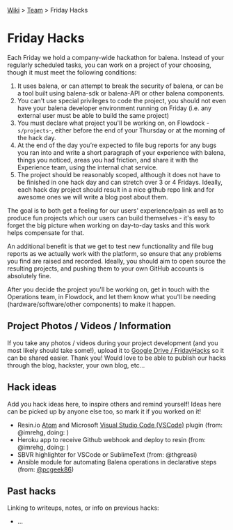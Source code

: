 [Wiki](home) > [Team](team) > Friday Hacks

# Friday Hacks
Each Friday we hold a company-wide hackathon for balena. Instead of your regularly scheduled tasks, you can work on a project of your choosing, though it must meet the following conditions:

1. It uses balena, or can attempt to break the security of balena, or can be a tool built using balena-sdk or balena-API or other balena components.
1. You can't use special privileges to code the project, you should not even have your balena developer environment running on Friday (i.e. any external user must be able to build the same project)
1. You must declare what project you'll be working on, on Flowdock -`s/projects`-, either before the end of your Thursday or at the morning of the hack day.
1. At the end of the day you’re expected to file bug reports for any bugs you ran into and write a short paragraph of your experience with balena, things you noticed, areas you had friction, and share it with the Experience team, using the internal chat service.
1. The project should be reasonably scoped, although it does not have to be finished in one hack day and can stretch over 3 or 4 Fridays. Ideally, each hack day project should result in a nice github repo link and for awesome ones we will write a blog post about them.

The goal is to both get a feeling for our users' experience/pain as well as to produce fun projects which our users can build themselves - it's easy to forget the big picture when working on day-to-day tasks and this work helps compensate for that.

An additional benefit is that we get to test new functionality and file bug reports as we actually work with the platform, so ensure that any problems you find are raised and recorded.
Ideally, you should aim to open source the resulting projects, and pushing them to your own GitHub accounts is absolutely fine.

After you decide the project you'll be working on, get in touch with the Operations team, in Flowdock, and let them know what you'll be needing (hardware/software/other components) to make it happen.

## Project Photos / Videos / Information

If you take any photos / videos during your project development (and you most likely should take some!), upload it to [Google Drive / FridayHacks](https://drive.google.com/open?id=0B2Os9XLYS_LZY2s4X1FWM2lLems) so it can be shared easier. Thank you! Would love to be able to publish our hacks through the blog, hackster, your own blog, etc...

## Hack ideas

Add you hack ideas here, to inspire others and remind yourself! Ideas here can be picked up by anyone else too, so mark it if you worked on it!

* Resin.io [Atom](https://atom.io/) and Microsoft [Visual Studio Code (VSCode)](https://code.visualstudio.com) plugin (from: @imrehg, doing: )
* Heroku app to receive Github webhook and deploy to resin (from: @imrehg, doing: )
* SBVR highlighter for VSCode or SublimeText (from: @thgreasi)
* Ansible module for automating Balena operations in declarative steps (from: [@pcgeek86](https://github.com/pcgeek86))

## Past hacks

Linking to writeups, notes, or info on previous hacks:

* ...